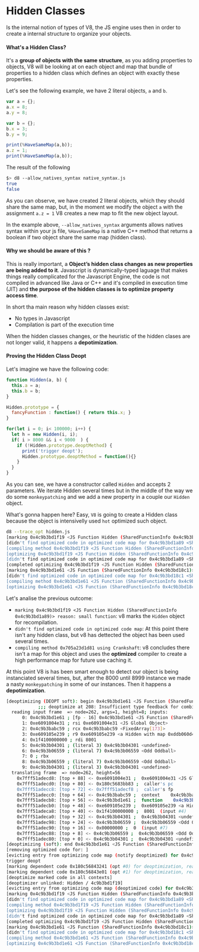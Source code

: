 # Hidden Classes

Is the internal notion of types of V8, the JS engine uses then in order to create a internal structure to organize your objects.

#### What's a Hidden Class?

It's a **group of objects with the same structure**, as you adding properties to objects, V8 will be looking at on each object and map that bundle of properties to a hidden class which defines an object with exactly these properties.

Let's see the following example, we have 2 literal objects, `a` and `b`.

```javascript
var a = {};
a.x = 8;
a.y = 8;

var b = {};
b.x = 3;
b.y = 9;

print(%HaveSameMap(a,b));
a.z = 1;
print(%HaveSameMap(a,b));
```

The result of the following

```bash
$> d8 --allow_natives_syntax native_syntax.js 
true
false
```

As you can observe, we have created 2 literal objects, which they should share the same map, but, in the moment we modify the object `a` with the assignment `a.z = 1` V8 creates a new map to fit the new object layout.

In the example above, `--allow_natives_syntax` arguments allows natives syntax within your js file, `%HaveSameMap` is a native C++ method that returns a boolean if two object share the same map \(hidden class\).

#### Why we should be aware of this ?

This is really important, a **Object’s hidden class changes as new properties are being added to it**. Javascript is dynamically-typed laguage that makes things really complicated for the Javascript Engine, the code is not compiled in advanced like Java or C++ and it's compiled in execution time \(JIT\) and **the purpose of the hidden classes is to optimize property access time**.

In short tha main reason why hidden classes exist:

* No types in Javascript
* Compilation is part of the execution time

When the hidden classes changes, or the heuristic of the hidden clases are not longer valid, it happens a **depotimization**.

#### Proving the Hidden Class Deopt

Let's imagine we have the following code:

```javascript
function Hidden(a, b) {
  this.a = a;
  this.b = b;
}

Hidden.prototype = {
  fancyFunction : function() { return this.x; }
}

for(let i = 0; i< 100000; i++) {
  let h = new Hidden(i, i);
  if( i > 8000 && i < 9000  ) {     
    if (!Hidden.prototype.deoptMethod) {
      print('trigger deopt');   
      Hidden.prototype.deoptMethod = function(){}
    }
  }
}
```

As you can see, we have a constructor called `Hidden` and accepts 2 parameters. We iterate Hidden several times but in the middle of the way we do some `monkeypatching` and we add a new property in a couple our `Hidden` object.

What's gonna happen here? Easy, `V8` is going to create a Hidden class because the object is intensivelly used `hot` optimized such object.

```bash
d8 --trace_opt hidden.js  
[marking 0x4c9b3bd1f19 <JS Function Hidden (SharedFunctionInfo 0x4c9b3bd1a89)> for recompilation, reason: small function, ICs with typeinfo: 2/2 (100%), generic ICs: 0/2 (0%)]
[didn't find optimized code in optimized code map for 0x4c9b3bd1a89 <SharedFunctionInfo Hidden>]
[compiling method 0x4c9b3bd1f19 <JS Function Hidden (SharedFunctionInfo 0x4c9b3bd1a89)> using Crankshaft]
[optimizing 0x4c9b3bd1f19 <JS Function Hidden (SharedFunctionInfo 0x4c9b3bd1a89)> - took 0.039, 0.113, 0.069 ms]
[didn't find optimized code in optimized code map for 0x4c9b3bd1a89 <SharedFunctionInfo Hidden>]
[completed optimizing 0x4c9b3bd1f19 <JS Function Hidden (SharedFunctionInfo 0x4c9b3bd1a89)>]
[marking 0x4c9b3bd1e61 <JS Function (SharedFunctionInfo 0x4c9b3bd18c1)> for recompilation, reason: hot and stable, ICs with typeinfo: 7/20 (35%), generic ICs: 0/20 (0%)]
[didn't find optimized code in optimized code map for 0x4c9b3bd18c1 <SharedFunctionInfo>]
[compiling method 0x4c9b3bd1e61 <JS Function (SharedFunctionInfo 0x4c9b3bd18c1)> using Crankshaft OSR]
[optimizing 0x4c9b3bd1e61 <JS Function (SharedFunctionInfo 0x4c9b3bd18c1)> - took 0.201, 0.423, 0.096 ms]
```

Let's analise the previous outcome:

* `marking 0x4c9b3bd1f19 <JS Function Hidden (SharedFunctionInfo 0x4c9b3bd1a89)> reason: small function`: v8 marks the `Hidden` object  for recompilation. 
* `didn't find optimized code in optimized code map`: At this point there isn't any hidden class, but v8 has dettected the object has been used several times.
* `compiling method 0x705a23d1d81 using Crankshaft`: v8 concludes there isn't a map for this object and uses the **optimized** compiler to create a high performance map for future use caching it.

At this point V8 is has been smart enough to detect our object is being instanciated several times, but, after the 8000 until 8999 instance we made a nasty `monkeypatching` in some of our instances. Then it happens a **depotimization**.

```bash
[deoptimizing (DEOPT soft): begin 0x4c9b3bd1e61 <JS Function (SharedFunctionInfo 0x4c9b3bd18c1)> (opt #1) @10, FP to SP delta: 88, caller sp: 0x7fff51adece0]
            ;;; deoptimize at 208: Insufficient type feedback for combined type of binary operation
  reading input frame  => node=262, args=1, height=8; inputs:
      0: 0x4c9b3bd1e61 ; [fp - 16] 0x4c9b3bd1e61 <JS Function (SharedFunctionInfo 0x4c9b3bd18c1)>
      1: 0xe6091004e31 ; rsi 0xe6091004e31 <JS Global Object>
      2: 0x4c9b3babc59 ; rcx 0x4c9b3babc59 <FixedArray[173]>
      3: 0xe609105e239 ; r9 0xe609105e239 <a Hidden with map 0xddb060d419>
      4: 0x1f4100000000 ; rdi 8001
      5: 0x4c9b3b04301 ; (literal 3) 0x4c9b3b04301 <undefined>
      6: 0x4c9b3b06559 ; (literal 7) 0x4c9b3b06559 <Odd Oddball>
      7: 0 ; rbx 
      8: 0x4c9b3b06559 ; (literal 7) 0x4c9b3b06559 <Odd Oddball>
      9: 0x4c9b3b04301 ; (literal 3) 0x4c9b3b04301 <undefined>
  translating frame  => node=262, height=56
    0x7fff51adecd8: [top + 88] <- 0xe6091004e31 ;  0xe6091004e31 <JS Global Object>  (input #1)
    0x7fff51adecd0: [top + 80] <- 0x180c5683bb83 ;  caller's pc
    0x7fff51adecc8: [top + 72] <- 0x7fff51adecf8 ;  caller's fp
    0x7fff51adecc0: [top + 64] <- 0x4c9b3babc59 ;  context    0x4c9b3babc59 <FixedArray[173]>  (input #2)
    0x7fff51adecb8: [top + 56] <- 0x4c9b3bd1e61 ;  function    0x4c9b3bd1e61 <JS Function (SharedFunctionInfo 0x4c9b3bd18c1)>  (input #0)
    0x7fff51adecb0: [top + 48] <- 0xe609105e239 ;  0xe609105e239 <a Hidden with map 0xddb060d419>  (input #3)
    0x7fff51adeca8: [top + 40] <- 0x1f4100000000 ;  8001  (input #4)
    0x7fff51adeca0: [top + 32] <- 0x4c9b3b04301 ;  0x4c9b3b04301 <undefined>  (input #5)
    0x7fff51adec98: [top + 24] <- 0x4c9b3b06559 ;  0x4c9b3b06559 <Odd Oddball>  (input #6)
    0x7fff51adec90: [top + 16] <- 0x00000000 ;  0  (input #7)
    0x7fff51adec88: [top + 8] <- 0x4c9b3b06559 ;  0x4c9b3b06559 <Odd Oddball>  (input #8)
    0x7fff51adec80: [top + 0] <- 0x4c9b3b04301 ;  0x4c9b3b04301 <undefined>  (input #9)
[deoptimizing (soft): end 0x4c9b3bd1e61 <JS Function (SharedFunctionInfo 0x4c9b3bd18c1)> @10 => node=262, pc=0x180c568424ff, caller sp=0x7fff51adece0, state=NO_REGISTERS, took 0.098 ms]
[removing optimized code for: ]
[evicting entry from optimizing code map (notify deoptimized) for 0x4c9b3bd18c1 <SharedFunctionInfo> (osr ast id 90)]
trigger deopt
[marking dependent code 0x180c56843241 (opt #0) for deoptimization, reason: prototype-check]
[marking dependent code 0x180c56843e01 (opt #1) for deoptimization, reason: prototype-check]
[deoptimize marked code in all contexts]
[deoptimizer unlinked: Hidden / 4c9b3bd1f19]
[evicting entry from optimizing code map (deoptimized code) for 0x4c9b3bd1a89 <SharedFunctionInfo Hidden>]
[marking 0x4c9b3bd1f19 <JS Function Hidden (SharedFunctionInfo 0x4c9b3bd1a89)> for recompilation, reason: small function, ICs with typeinfo: 2/2 (100%), generic ICs: 0/2 (0%)]
[didn't find optimized code in optimized code map for 0x4c9b3bd1a89 <SharedFunctionInfo Hidden>]
[compiling method 0x4c9b3bd1f19 <JS Function Hidden (SharedFunctionInfo 0x4c9b3bd1a89)> using Crankshaft]
[optimizing 0x4c9b3bd1f19 <JS Function Hidden (SharedFunctionInfo 0x4c9b3bd1a89)> - took 0.010, 0.078, 0.017 ms]
[didn't find optimized code in optimized code map for 0x4c9b3bd1a89 <SharedFunctionInfo Hidden>]
[completed optimizing 0x4c9b3bd1f19 <JS Function Hidden (SharedFunctionInfo 0x4c9b3bd1a89)>]
[marking 0x4c9b3bd1e61 <JS Function (SharedFunctionInfo 0x4c9b3bd18c1)> for recompilation, reason: hot and stable, ICs with typeinfo: 12/20 (60%), generic ICs: 0/20 (0%)]
[didn't find optimized code in optimized code map for 0x4c9b3bd18c1 <SharedFunctionInfo>]
[compiling method 0x4c9b3bd1e61 <JS Function (SharedFunctionInfo 0x4c9b3bd18c1)> using Crankshaft OSR]
[optimizing 0x4c9b3bd1e61 <JS Function (SharedFunctionInfo 0x4c9b3bd18c1)> - took 0.095, 0.305, 0.061 ms]
```



